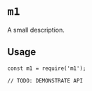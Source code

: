# `m1`

A small description.

## Usage

```
const m1 = require('m1');

// TODO: DEMONSTRATE API
```

